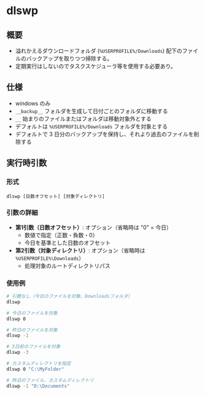 # dlswp

## 概要

- 溢れかえるダウンロードフォルダ (`%USERPROFILE%/Downloads`) 配下のファイルのバックアップを取りつつ掃除する。
- 定期実行はしないのでタスクスケジューラ等を使用する必要あり。

## 仕様

- windows のみ
- `__backup__` フォルダを生成して日付ごとのフォルダに移動する
- `__` 始まりのファイルまたはフォルダは移動対象外とする
- デフォルトは `%USERPROFILE%/Downloads` フォルダを対象とする
- デフォルトで 3 日分のバックアップを保持し、それより過去のファイルを削除する

## 実行時引数

### 形式
```
dlswp [日数オフセット] [対象ディレクトリ]
```

### 引数の詳細

- **第1引数（日数オフセット）**: オプション（省略時は "0" = 今日）
  - 数値で指定（正数・負数・0）
  - 今日を基準とした日数のオフセット
- **第2引数（対象ディレクトリ）**: オプション（省略時は `%USERPROFILE%\Downloads`）
  - 処理対象のルートディレクトリパス

### 使用例

```bash
# 引数なし（今日のファイルを対象、Downloadsフォルダ）
dlswp

# 今日のファイルを対象
dlswp 0

# 昨日のファイルを対象
dlswp -1

# 3日前のファイルを対象
dlswp -3

# カスタムディレクトリを指定
dlswp 0 "C:\MyFolder"

# 昨日のファイル、カスタムディレクトリ
dlswp -1 "D:\Documents"
```

